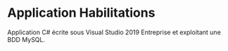 # Application Habilitations
Application C# écrite sous Visual Studio 2019 Entreprise et exploitant une BDD MySQL.<br><br>
